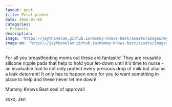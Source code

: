 ```yaml
---
layout: post
title: Petal pusher
date: 2016-01-06
categories:
- Products
description:
image: 'https://jaythanelam.github.io/mommy-knows-best/assets/images/my-path.jpg'
image-sm: 'https://jaythanelam.github.io/mommy-knows-best/assets/images/my-path.jpg'
---
```


For all you breastfeeding moms out these are fantastic! They are reusable silicone nipple pads that help to hold your let-down until it's time to nurse - an invaluable tool to not only protect every precious drop of milk but also as a leak deterrent! It only has to happen once for you to want something in place to help and these never let me down!

Mommy Knows Best seal of approval!

xoxo,
Jen
